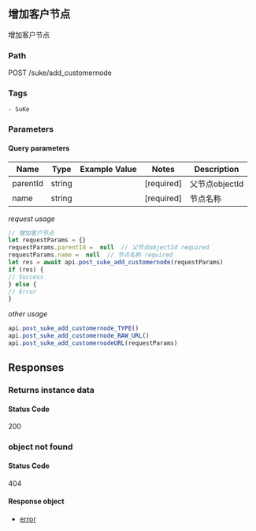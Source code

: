 ## 增加客户节点

增加客户节点
### Path
POST /suke/add_customernode

### Tags
    - SuKe
### Parameters

#### Query parameters

| Name | Type | Example Value | Notes | Description |
| ---- | ---- | ------------- | -------- | ----------- |
| parentId | string |  |  [required]  | 父节点objectId |
| name | string |  |  [required]  | 节点名称 |

*request usage*
```javascript
// 增加客户节点
let requestParams = {}
requestParams.parentId =  null  // 父节点objectId required
requestParams.name =  null  // 节点名称 required
let res = await api.post_suke_add_customernode(requestParams)
if (res) {
// Success
} else {
// Error
}
```
*other usage*
```javascript
api.post_suke_add_customernode_TYPE()
api.post_suke_add_customernode_RAW_URL()
api.post_suke_add_customernodeURL(requestParams)
```

## Responses
### Returns instance data

#### Status Code
200



### object not found

#### Status Code
404


#### Response object
* [error](../models/error.md)

